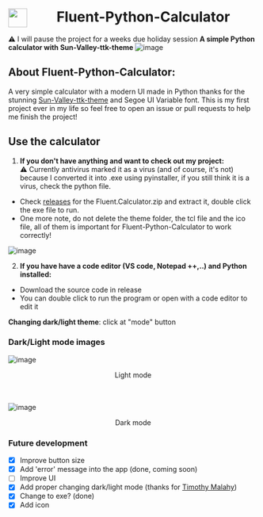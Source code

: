 <div align="center">
 
# Fluent-Python-Calculator <img align="left" src="https://github.com/HuyHung1408/Fluent-Python-Calculator/blob/main/Calculator.ico" height="38"></a> 
</div>

⚠️ I will pause the project for a weeks due holiday session
**A simple Python calculator with Sun-Valley-ttk-theme**
![image](https://user-images.githubusercontent.com/86362423/151662244-a50a9c81-890c-4391-8543-b32404a4d278.png)
  
## About Fluent-Python-Calculator:
  A very simple calculator with a modern UI made in Python thanks for the stunning [Sun-Valley-ttk-theme](https://github.com/rdbende/Sun-Valley-ttk-theme) and Segoe UI Variable font. This is my first project ever in my life so feel free to open an issue or pull requests to help me finish the project!
  
## Use the calculator
1. **If you don't have anything and want to check out my project:** <br>
⚠️ Currently antivirus marked it as a virus (and of course, it's not) because I converted it into .exe using pyinstaller, if you still think it is a virus, check the python file.
- Check [releases](https://github.com/HuyHung1408/Fluent-Python-Calculator/releases) for the Fluent.Calculator.zip and extract it, double click the exe file to run.
- One more note, do not delete the theme folder, the tcl file and the ico file, all of them is important for Fluent-Python-Calculator to work correctly!

![image](https://user-images.githubusercontent.com/86362423/151649391-ae6d8c62-cbc3-4d47-a3fc-588f0d243a2c.png)

2. **If you have have a code editor (VS code, Notepad ++,..) and Python installed:**
- Download the source code in release
- You can double click to run the program or open with a code editor to edit it

**Changing dark/light theme**: click at "mode" button
### Dark/Light mode images 

![image](https://user-images.githubusercontent.com/86362423/151662266-c68b1476-16a4-4bff-b667-10eaab74b4ae.png)
<div align="center">
Light mode
</div>
<br>
<br>

![image](https://user-images.githubusercontent.com/86362423/151662284-4b966d7e-e0ac-4280-b339-d3fc4b46729c.png)
<div align="center">
Dark mode
</div>

 
### Future development
 - [X] Improve button size
 - [X] Add 'error' message into the app (done, coming soon)
 - [ ] Improve UI
 - [X] Add proper changing dark/light mode (thanks for [Timothy Malahy](https://github.com/TimothyMalahy))
 - [X] Change to exe? (done)
 - [X] Add icon
